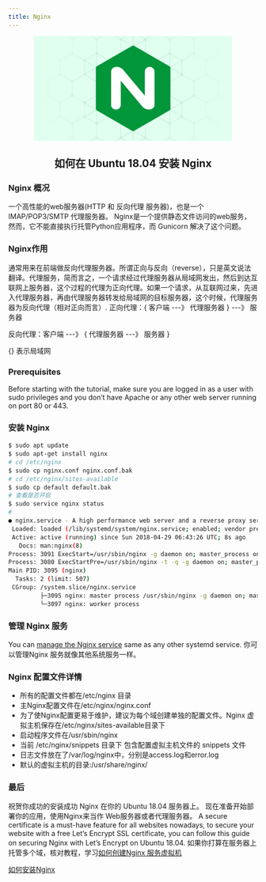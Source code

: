 ```yaml
---
title: Nginx
---
```


<p align="center">
<img width="400" align="center" src="Assets/20190529160126.jpg"/>
<h2 align="center">如何在 Ubuntu 18.04 安装 Nginx</h2>
</p>

### Nginx 概况

一个高性能的web服务器(HTTP 和 反向代理 服务器)，也是一个 IMAP/POP3/SMTP 代理服务器。
Nginx是一个提供静态文件访问的web服务，然而，它不能直接执行托管Python应用程序，而 Gunicorn 解决了这个问题。

### Nginx作用

通常用来在前端做反向代理服务器。所谓正向与反向（reverse），只是英文说法翻译。代理服务，简而言之，一个请求经过代理服务器从局域网发出，然后到达互联网上服务器，这个过程的代理为正向代理。如果一个请求，从互联网过来，先进入代理服务器，再由代理服务器转发给局域网的目标服务器，这个时候，代理服务器为反向代理（相对正向而言）.
正向代理：{ 客户端 ---》 代理服务器 } ---》 服务器

反向代理：客户端 ---》 { 代理服务器 ---》 服务器 }

{} 表示局域网

### Prerequisites

Before starting with the tutorial, make sure you are logged in as a user with sudo privileges and you don’t have Apache or any other web server running on port 80 or 443.

### 安装 Nginx

  ``` bash
  $ sudo apt update
  $ sudo apt-get install nginx
  # cd /etc/nginx
  $ sudo cp nginx.conf nginx.conf.bak
  # cd /etc/nginx/sites-available
  $ sudo cp default default.bak
  # 查看是否开启
  $ sudo service nginx status
  #
  ● nginx.service - A high performance web server and a reverse proxy server
   Loaded: loaded (/lib/systemd/system/nginx.service; enabled; vendor preset: enabled)
   Active: active (running) since Sun 2018-04-29 06:43:26 UTC; 8s ago
     Docs: man:nginx(8)
  Process: 3091 ExecStart=/usr/sbin/nginx -g daemon on; master_process on; (code=exited, status=0/SUCCESS)
  Process: 3080 ExecStartPre=/usr/sbin/nginx -t -q -g daemon on; master_process on; (code=exited, status=0/SUCCESS)
 Main PID: 3095 (nginx)
    Tasks: 2 (limit: 507)
   CGroup: /system.slice/nginx.service
           ├─3095 nginx: master process /usr/sbin/nginx -g daemon on; master_process on;
           └─3097 nginx: worker process
  ```

### 管理 Nginx 服务
  
  You can [manage the Nginx service](02.Commands.md) same as any other systemd service.
  你可以管理Nginx 服务就像其他系统服务一样。

### Nginx 配置文件详情

- 所有的配置文件都在/etc/nginx 目录
- 主Nginx配置文件在/etc/nginx/nginx.conf
- 为了使Nginx配置更易于维护，建议为每个域创建单独的配置文件。Nginx 虚拟主机保存在/etc/nginx/sites-available目录下
- 启动程序文件在/usr/sbin/nginx
- 当前 /etc/nginx/snippets  目录下 包含配置虚拟主机文件的 snippets 文件
- 日志文件放在了/var/log/nginx中，分别是access.log和error.log
- 默认的虚拟主机的目录:/usr/share/nginx/

### 最后
  
  祝贺你成功的安装成功 Nginx 在你的 Ubuntu 18.04 服务器上。
  现在准备开始部署你的应用，使用Nginx来当作 Web服务器或者代理服务器。
  A secure certificate is a must-have feature for all websites nowadays, to secure your website with a free Let’s Encrypt SSL certificate, you can follow this guide on securing Nginx with Let’s Encrypt on Ubuntu 18.04.
  如果你打算在服务器上托管多个域，核对教程，学习[如何创建Nginx 服务虚拟机](https://linuxize.com/post/how-to-set-up-nginx-server-blocks-on-ubuntu-18-04/)

[如何安装Nginx](https://linuxize.com/post/how-to-install-nginx-on-ubuntu-18-04/)
